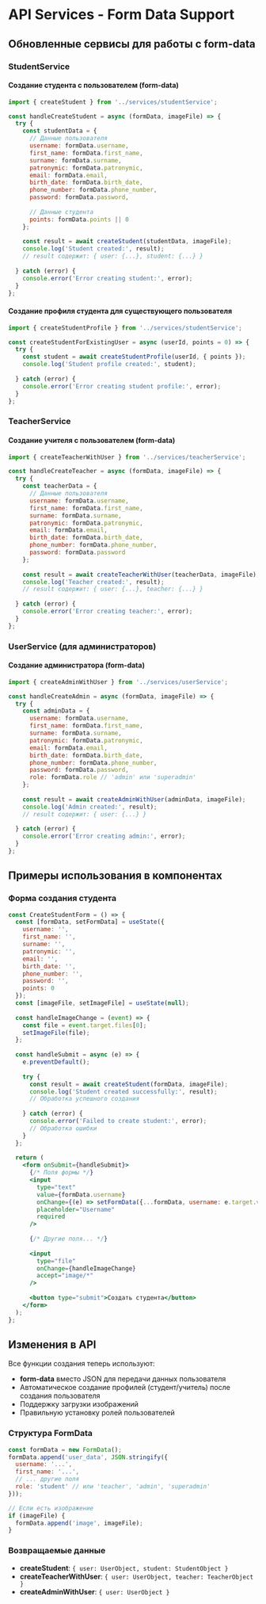 # API Services - Form Data Support

## Обновленные сервисы для работы с form-data

### StudentService

#### Создание студента с пользователем (form-data)
```javascript
import { createStudent } from '../services/studentService';

const handleCreateStudent = async (formData, imageFile) => {
  try {
    const studentData = {
      // Данные пользователя
      username: formData.username,
      first_name: formData.first_name,
      surname: formData.surname,
      patronymic: formData.patronymic,
      email: formData.email,
      birth_date: formData.birth_date,
      phone_number: formData.phone_number,
      password: formData.password,
      
      // Данные студента
      points: formData.points || 0
    };
    
    const result = await createStudent(studentData, imageFile);
    console.log('Student created:', result);
    // result содержит: { user: {...}, student: {...} }
    
  } catch (error) {
    console.error('Error creating student:', error);
  }
};
```

#### Создание профиля студента для существующего пользователя
```javascript
import { createStudentProfile } from '../services/studentService';

const createStudentForExistingUser = async (userId, points = 0) => {
  try {
    const student = await createStudentProfile(userId, { points });
    console.log('Student profile created:', student);
    
  } catch (error) {
    console.error('Error creating student profile:', error);
  }
};
```

### TeacherService

#### Создание учителя с пользователем (form-data)
```javascript
import { createTeacherWithUser } from '../services/teacherService';

const handleCreateTeacher = async (formData, imageFile) => {
  try {
    const teacherData = {
      // Данные пользователя
      username: formData.username,
      first_name: formData.first_name,
      surname: formData.surname,
      patronymic: formData.patronymic,
      email: formData.email,
      birth_date: formData.birth_date,
      phone_number: formData.phone_number,
      password: formData.password
    };
    
    const result = await createTeacherWithUser(teacherData, imageFile);
    console.log('Teacher created:', result);
    // result содержит: { user: {...}, teacher: {...} }
    
  } catch (error) {
    console.error('Error creating teacher:', error);
  }
};
```

### UserService (для администраторов)

#### Создание администратора (form-data)
```javascript
import { createAdminWithUser } from '../services/userService';

const handleCreateAdmin = async (formData, imageFile) => {
  try {
    const adminData = {
      username: formData.username,
      first_name: formData.first_name,
      surname: formData.surname,
      patronymic: formData.patronymic,
      email: formData.email,
      birth_date: formData.birth_date,
      phone_number: formData.phone_number,
      password: formData.password,
      role: formData.role // 'admin' или 'superadmin'
    };
    
    const result = await createAdminWithUser(adminData, imageFile);
    console.log('Admin created:', result);
    // result содержит: { user: {...} }
    
  } catch (error) {
    console.error('Error creating admin:', error);
  }
};
```

## Примеры использования в компонентах

### Форма создания студента
```jsx
const CreateStudentForm = () => {
  const [formData, setFormData] = useState({
    username: '',
    first_name: '',
    surname: '',
    patronymic: '',
    email: '',
    birth_date: '',
    phone_number: '',
    password: '',
    points: 0
  });
  const [imageFile, setImageFile] = useState(null);
  
  const handleImageChange = (event) => {
    const file = event.target.files[0];
    setImageFile(file);
  };
  
  const handleSubmit = async (e) => {
    e.preventDefault();
    
    try {
      const result = await createStudent(formData, imageFile);
      console.log('Student created successfully:', result);
      // Обработка успешного создания
      
    } catch (error) {
      console.error('Failed to create student:', error);
      // Обработка ошибки
    }
  };
  
  return (
    <form onSubmit={handleSubmit}>
      {/* Поля формы */}
      <input
        type="text"
        value={formData.username}
        onChange={(e) => setFormData({...formData, username: e.target.value})}
        placeholder="Username"
        required
      />
      
      {/* Другие поля... */}
      
      <input
        type="file"
        onChange={handleImageChange}
        accept="image/*"
      />
      
      <button type="submit">Создать студента</button>
    </form>
  );
};
```

## Изменения в API

Все функции создания теперь используют:
- **form-data** вместо JSON для передачи данных пользователя
- Автоматическое создание профилей (студент/учитель) после создания пользователя
- Поддержку загрузки изображений
- Правильную установку ролей пользователей

### Структура FormData
```javascript
const formData = new FormData();
formData.append('user_data', JSON.stringify({
  username: '...',
  first_name: '...',
  // ... другие поля
  role: 'student' // или 'teacher', 'admin', 'superadmin'
}));

// Если есть изображение
if (imageFile) {
  formData.append('image', imageFile);
}
```

### Возвращаемые данные
- **createStudent**: `{ user: UserObject, student: StudentObject }`
- **createTeacherWithUser**: `{ user: UserObject, teacher: TeacherObject }`
- **createAdminWithUser**: `{ user: UserObject }`
